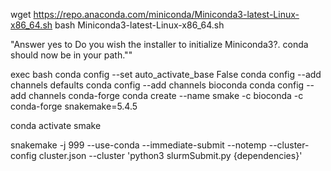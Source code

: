 wget https://repo.anaconda.com/miniconda/Miniconda3-latest-Linux-x86_64.sh
bash Miniconda3-latest-Linux-x86_64.sh

"Answer yes to Do you wish the installer to initialize Miniconda3?. conda should now be in your path.""

exec bash
conda config --set auto_activate_base False
conda config --add channels defaults
conda config --add channels bioconda
conda config --add channels conda-forge
conda create --name smake -c bioconda -c conda-forge snakemake=5.4.5

conda activate smake

snakemake -j 999 --use-conda --immediate-submit --notemp --cluster-config cluster.json --cluster 'python3 slurmSubmit.py {dependencies}'
